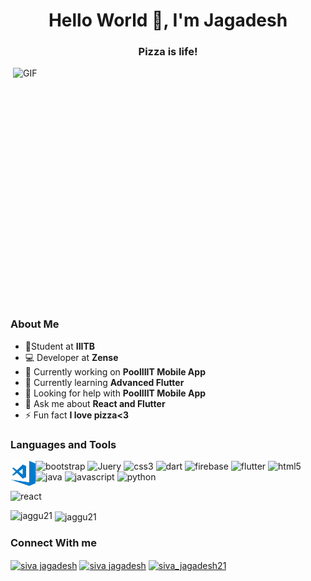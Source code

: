 <h1 align="center">Hello World 👋, I'm Jagadesh</h1>
<h3 align="center">Pizza is life!</h3>

<img height="400" width="500" alt="GIF" align="right" src="https://media.giphy.com/media/SWoSkN6DxTszqIKEqv/giphy.gif">

### About Me
- 👨‍Student at **IIITB**
- 💻 Developer at **Zense**
- 🔭 Currently working on **PoolIIIT Mobile App**
- 🌱 Currently learning **Advanced Flutter**
- 🤝 Looking for help with **PoolIIIT Mobile App**
- 💬 Ask me about **React and Flutter**
- ⚡ Fun fact **I love pizza<3** 


### Languages and Tools
<p align="left">
<img src="https://www.vectorlogo.zone/logos/getbootstrap/getbootstrap-icon.svg" alt="bootstrap" width="40" height="40"/>

<img align="left" alt="Visual Studio Code" width="40" src="https://raw.githubusercontent.com/github/explore/80688e429a7d4ef2fca1e82350fe8e3517d3494d/topics/visual-studio-code/visual-studio-code.png" /> 

<img src="https://www.vectorlogo.zone/logos/jquery/jquery-icon.svg" alt="Juery" width="40" height="40"/> 

<img src="https://www.vectorlogo.zone/logos/netlifyapp_watercss/netlifyapp_watercss-icon.svg" alt="css3" width="40" height="40"/>

<img src="https://www.vectorlogo.zone/logos/dartlang/dartlang-icon.svg" alt="dart" width="40" height="40"/>

<img src="https://www.vectorlogo.zone/logos/firebase/firebase-icon.svg" alt="firebase" width="40" height="40"/> 

<img src="https://www.vectorlogo.zone/logos/flutterio/flutterio-icon.svg" alt="flutter" width="40" height="40"/> 

<img src="https://www.vectorlogo.zone/logos/w3_html5/w3_html5-icon.svg" alt="html5" width="40" height="40"/>

<img src="https://www.vectorlogo.zone/logos/java/java-icon.svg" alt="java" width="40" height="40"/> 

<img src="https://www.vectorlogo.zone/logos/javascript/javascript-icon.svg" alt="javascript" width="40" height="40"/> 

<img src="https://www.vectorlogo.zone/logos/python/python-icon.svg" alt="python" width="40" height="40"/> 

<img src="https://www.vectorlogo.zone/logos/reactjs/reactjs-icon.svg" alt="react" width="40" height="40"/></p><p><img align="left" src="https://github-readme-stats.vercel.app/api/top-langs/?username=jaggu21&layout=compact&hide=html" alt="jaggu21" /></p>

<p>&nbsp;<img align="center" src="https://github-readme-stats.vercel.app/api?username=jaggu21&show_icons=true" alt="jaggu21" /></p>

### Connect With me
<p align="left">
<a href="https://www.linkedin.com/in/siva-jagadesh-22b9491a1/" target="blank"><img align="center" src="https://cdn.jsdelivr.net/npm/simple-icons@3.0.1/icons/linkedin.svg" alt="siva jagadesh" height="30" width="30" /></a>
<a href="https://www.instagram.com/siva_jagadesh21/" target="blank"><img align="center" src="https://cdn.jsdelivr.net/npm/simple-icons@3.0.1/icons/facebook.svg" alt="siva jagadesh" height="30" width="30" /></a>
<a href="https://www.instagram.com/siva_jagadesh21/" target="blank"><img align="center" src="https://cdn.jsdelivr.net/npm/simple-icons@3.0.1/icons/instagram.svg" alt="siva_jagadesh21" height="30" width="30" /></a>
</p>
